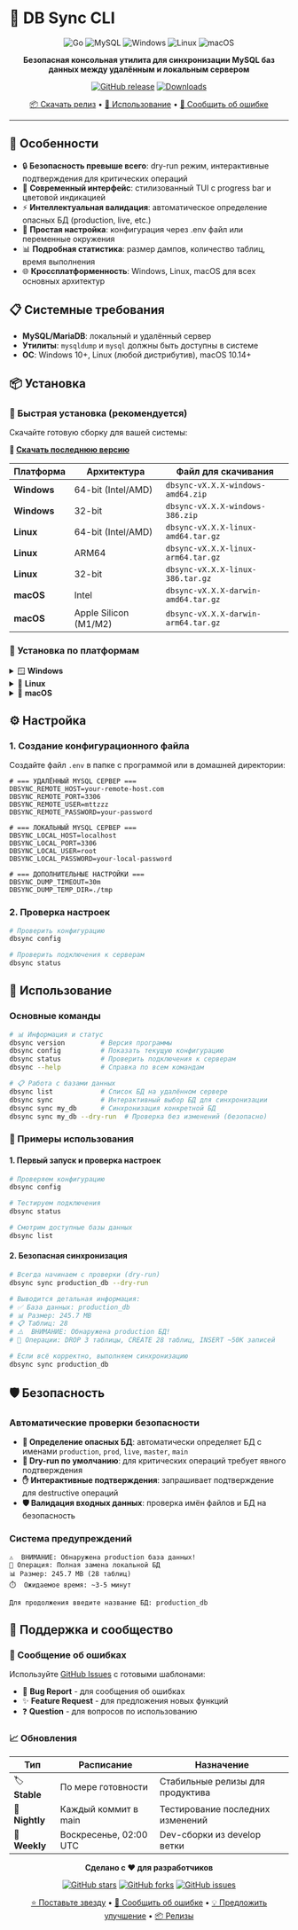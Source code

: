 # 🚀 DB Sync CLI

<div align="center">
  
![Go](https://img.shields.io/badge/Go-1.24.1+-00ADD8?style=for-the-badge&logo=go&logoColor=white)
![MySQL](https://img.shields.io/badge/MySQL-4479A1?style=for-the-badge&logo=mysql&logoColor=white)
![Windows](https://img.shields.io/badge/Windows-0078D6?style=for-the-badge&logo=windows&logoColor=white)
![Linux](https://img.shields.io/badge/Linux-FCC624?style=for-the-badge&logo=linux&logoColor=black)
![macOS](https://img.shields.io/badge/macOS-000000?style=for-the-badge&logo=apple&logoColor=white)

**Безопасная консольная утилита для синхронизации MySQL баз данных между удалённым и локальным сервером**

[![GitHub release](https://img.shields.io/github/v/release/mttzzz/dbsync)](https://github.com/mttzzz/dbsync/releases/latest)
[![Downloads](https://img.shields.io/github/downloads/mttzzz/dbsync/total)](https://github.com/mttzzz/dbsync/releases)

[📦 Скачать релиз](#-установка) • [📖 Использование](#-использование) • [🐛 Сообщить об ошибке](https://github.com/mttzzz/dbsync/issues)

</div>

---

## 🌟 Особенности

- 🔒 **Безопасность превыше всего**: dry-run режим, интерактивные подтверждения для критических операций
- 🎨 **Современный интерфейс**: стилизованный TUI с progress bar и цветовой индикацией
- ⚡ **Интеллектуальная валидация**: автоматическое определение опасных БД (production, live, etc.)
- 🔧 **Простая настройка**: конфигурация через .env файл или переменные окружения
- 📊 **Подробная статистика**: размер дампов, количество таблиц, время выполнения
- 🌐 **Кроссплатформенность**: Windows, Linux, macOS для всех основных архитектур

## 📋 Системные требования

- **MySQL/MariaDB**: локальный и удалённый сервер
- **Утилиты**: `mysqldump` и `mysql` должны быть доступны в системе
- **ОС**: Windows 10+, Linux (любой дистрибутив), macOS 10.14+

## 📦 Установка

### 🎯 Быстрая установка (рекомендуется)

Скачайте готовую сборку для вашей системы:

**🔗 [Скачать последнюю версию](https://github.com/mttzzz/dbsync/releases/latest)**

| Платформа | Архитектура | Файл для скачивания |
|-----------|-------------|---------------------|
| **Windows** | 64-bit (Intel/AMD) | `dbsync-vX.X.X-windows-amd64.zip` |
| **Windows** | 32-bit | `dbsync-vX.X.X-windows-386.zip` |
| **Linux** | 64-bit (Intel/AMD) | `dbsync-vX.X.X-linux-amd64.tar.gz` |
| **Linux** | ARM64 | `dbsync-vX.X.X-linux-arm64.tar.gz` |
| **Linux** | 32-bit | `dbsync-vX.X.X-linux-386.tar.gz` |
| **macOS** | Intel | `dbsync-vX.X.X-darwin-amd64.tar.gz` |
| **macOS** | Apple Silicon (M1/M2) | `dbsync-vX.X.X-darwin-arm64.tar.gz` |

### 🔧 Установка по платформам

<details>
<summary>🪟 <strong>Windows</strong></summary>

1. **Скачайте архив** для вашей архитектуры (обычно amd64)
2. **Распакуйте** архив в любую папку (например, `C:\dbsync\`)
3. **Добавьте в PATH** (опционально):
   ```powershell
   # Добавление в PATH для текущего пользователя
   $env:PATH += ";C:\dbsync"
   ```
4. **Проверьте установку**:
   ```cmd
   dbsync.exe version
   ```

</details>

<details>
<summary>🐧 <strong>Linux</strong></summary>

```bash
# Скачивание и установка (замените X.X.X на актуальную версию)
curl -L "https://github.com/mttzzz/dbsync/releases/latest/download/dbsync-vX.X.X-linux-amd64.tar.gz" | tar -xz

# Перемещение в системную папку
sudo mv dbsync-vX.X.X-linux-amd64 /usr/local/bin/dbsync

# Установка прав
sudo chmod +x /usr/local/bin/dbsync

# Проверка
dbsync version
```

</details>

<details>
<summary>🍎 <strong>macOS</strong></summary>

```bash
# Для Intel Mac
curl -L "https://github.com/mttzzz/dbsync/releases/latest/download/dbsync-vX.X.X-darwin-amd64.tar.gz" | tar -xz

# Для Apple Silicon (M1/M2)
curl -L "https://github.com/mttzzz/dbsync/releases/latest/download/dbsync-vX.X.X-darwin-arm64.tar.gz" | tar -xz

# Перемещение в системную папку
sudo mv dbsync-vX.X.X-darwin-* /usr/local/bin/dbsync

# Установка прав
sudo chmod +x /usr/local/bin/dbsync

# Проверка
dbsync version
```

**Примечание**: При первом запуске macOS может показать предупреждение безопасности. Разрешите выполнение в "Системные настройки" → "Безопасность и конфиденциальность".

</details>


## ⚙️ Настройка

### 1. Создание конфигурационного файла

Создайте файл `.env` в папке с программой или в домашней директории:

```env
# === УДАЛЁННЫЙ MYSQL СЕРВЕР ===
DBSYNC_REMOTE_HOST=your-remote-host.com
DBSYNC_REMOTE_PORT=3306
DBSYNC_REMOTE_USER=mttzzz
DBSYNC_REMOTE_PASSWORD=your-password

# === ЛОКАЛЬНЫЙ MYSQL СЕРВЕР ===
DBSYNC_LOCAL_HOST=localhost
DBSYNC_LOCAL_PORT=3306
DBSYNC_LOCAL_USER=root
DBSYNC_LOCAL_PASSWORD=your-local-password

# === ДОПОЛНИТЕЛЬНЫЕ НАСТРОЙКИ ===
DBSYNC_DUMP_TIMEOUT=30m
DBSYNC_DUMP_TEMP_DIR=./tmp
```

### 2. Проверка настроек

```bash
# Проверить конфигурацию
dbsync config

# Проверить подключения к серверам
dbsync status
```

## 📖 Использование

### Основные команды

```bash
# 📊 Информация и статус
dbsync version         # Версия программы
dbsync config          # Показать текущую конфигурацию
dbsync status          # Проверить подключения к серверам
dbsync --help          # Справка по всем командам

# 📋 Работа с базами данных
dbsync list            # Список БД на удалённом сервере
dbsync sync            # Интерактивный выбор БД для синхронизации
dbsync sync my_db      # Синхронизация конкретной БД
dbsync sync my_db --dry-run  # Проверка без изменений (безопасно)
```

### 🎯 Примеры использования

#### 1. Первый запуск и проверка настроек

```bash
# Проверяем конфигурацию
dbsync config

# Тестируем подключения
dbsync status

# Смотрим доступные базы данных
dbsync list
```

#### 2. Безопасная синхронизация

```bash
# Всегда начинаем с проверки (dry-run)
dbsync sync production_db --dry-run

# Выводится детальная информация:
# ✅ База данных: production_db
# 📊 Размер: 245.7 MB
# 📋 Таблиц: 28
# ⚠️  ВНИМАНИЕ: Обнаружена production БД!
# 🔄 Операции: DROP 3 таблицы, CREATE 28 таблиц, INSERT ~50K записей

# Если всё корректно, выполняем синхронизацию
dbsync sync production_db
```

## 🛡️ Безопасность

### Автоматические проверки безопасности

- **🚨 Определение опасных БД**: автоматически определяет БД с именами `production`, `prod`, `live`, `master`, `main`
- **🔐 Dry-run по умолчанию**: для критических операций требует явного подтверждения
- **✋ Интерактивные подтверждения**: запрашивает подтверждение для destructive операций
- **🛡️ Валидация входных данных**: проверка имён файлов и БД на безопасность

### Система предупреждений

```
⚠️  ВНИМАНИЕ: Обнаружена production база данных!
🔄 Операция: Полная замена локальной БД
📊 Размер: 245.7 MB (28 таблиц)
⏱️  Ожидаемое время: ~3-5 минут

Для продолжения введите название БД: production_db
```

## 🤝 Поддержка и сообщество

### 🐛 Сообщение об ошибках

Используйте [GitHub Issues](https://github.com/mttzzz/dbsync/issues/new/choose) с готовыми шаблонами:

- 🐛 **Bug Report** - для сообщения об ошибках
- ✨ **Feature Request** - для предложения новых функций  
- ❓ **Question** - для вопросов по использованию

### 📈 Обновления

| Тип | Расписание | Назначение |
|-----|------------|------------|
| 🏷️ **Stable** | По мере готовности | Стабильные релизы для продуктива |
| 🌙 **Nightly** | Каждый коммит в main | Тестирование последних изменений |
| 📅 **Weekly** | Воскресенье, 02:00 UTC | Dev-сборки из develop ветки |




<div align="center">

**Сделано с ❤️ для разработчиков**

[![GitHub stars](https://img.shields.io/github/stars/mttzzz/dbsync?style=social)](https://github.com/mttzzz/dbsync/stargazers)
[![GitHub forks](https://img.shields.io/github/forks/mttzzz/dbsync?style=social)](https://github.com/mttzzz/dbsync/network/members)
[![GitHub issues](https://img.shields.io/github/issues/mttzzz/dbsync)](https://github.com/mttzzz/dbsync/issues)

[⭐ Поставьте звезду](https://github.com/mttzzz/dbsync) • [🐛 Сообщить об ошибке](https://github.com/mttzzz/dbsync/issues/new?template=bug_report.md) • [💡 Предложить улучшение](https://github.com/mttzzz/dbsync/issues/new?template=feature_request.md) • [📦 Релизы](https://github.com/mttzzz/dbsync/releases)

</div>
